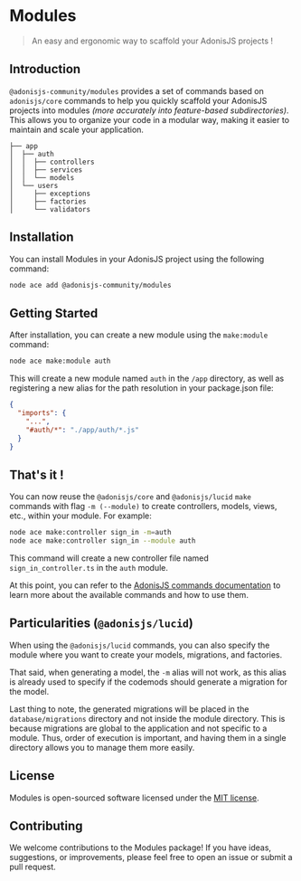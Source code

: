 # Modules

> An easy and ergonomic way to scaffold your AdonisJS projects ! 

## Introduction

`@adonisjs-community/modules` provides a set of commands based on `adonisjs/core` commands to help you quickly scaffold your AdonisJS projects into modules *(more accurately into feature-based subdirectories)*. 
This allows you to organize your code in a modular way, making it easier to maintain and scale your application.

```
├── app
│  ├── auth
│  │  ├── controllers
│  │  ├── services
│  │  └── models
│  └── users
│     ├── exceptions
│     ├── factories
│     └── validators

```

## Installation

You can install Modules in your AdonisJS project using the following command:

```bash
node ace add @adonisjs-community/modules
```

## Getting Started

After installation, you can create a new module using the `make:module` command:

```bash
node ace make:module auth
```

This will create a new module named `auth` in the `/app` directory, as well as registering a new alias for the path resolution in your package.json file:

```json
{
  "imports": {
    "...",
    "#auth/*": "./app/auth/*.js"
  }
}
```

## That's it !

You can now reuse the `@adonisjs/core` and `@adonisjs/lucid` `make` commands with flag `-m (--module)` to create controllers, models, views, etc., within your module. For example:

```bash
node ace make:controller sign_in -m=auth
node ace make:controller sign_in --module auth
```

This command will create a new controller file named `sign_in_controller.ts` in the `auth` module.

At this point, you can refer to the [AdonisJS commands documentation](https://docs.adonisjs.com/guides/references/commands#makecontroller) to learn more about the available commands and how to use them.

## Particularities (`@adonisjs/lucid`)

When using the `@adonisjs/lucid` commands, you can also specify the module where you want to create your models, migrations, and factories.

That said, when generating a model, the `-m` alias will not work, as this alias is already used to specify if the codemods should generate a migration for the model.

Last thing to note, the generated migrations will be placed in the `database/migrations` directory and not inside the module directory. This is because migrations are global to the application and not specific to a module. Thus, order of execution is important, and having them in a single directory allows you to manage them more easily.

## License
Modules is open-sourced software licensed under the [MIT license](./LICENSE.md).

## Contributing
We welcome contributions to the Modules package! If you have ideas, suggestions, or improvements, please feel free to open an issue or submit a pull request.

